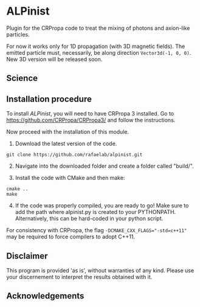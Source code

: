 # ALPinist

Plugin for the CRPropa code to treat the mixing of photons and axion-like particles.

For now it works only for 1D propagation (with 3D magnetic fields). 
The emitted particle must, necessarily, be along direction `Vector3d(-1, 0, 0)`.
New 3D version will be released soon.



## Science





## Installation procedure

To install *ALPinist*, you will need to have CRPropa 3 installed. 
Go to https://github.com/CRPropa/CRPropa3/ and follow the instructions.

Now proceed with the installation of this module.

1. Download the latest version of the code.
```
git clone https://github.com/rafaelab/alpinist.git
```

2. Navigate into the downloaded folder and create a folder called "build/".

3. Install the code with CMake and then make:

```
cmake ..
make
```

4. If the code was properly compiled, you are ready to go!
Make sure to add the path where alpinist.py is created to your PYTHONPATH.
Alternatively, this can be hard-coded in your python script.

For consistency with CRPropa, the flag `-DCMAKE_CXX_FLAGS="-std=c++11"` may be required to force compilers to adopt C++11.


## Disclaimer
This program is provided 'as is', without warranties of any kind. 
Please use your discernement to interpret the results obtained with it.


## Acknowledgements

